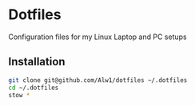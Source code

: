 # Dotfiles

Configuration files for my Linux Laptop and PC setups

## Installation

```sh
git clone git@github.com/Alw1/dotfiles ~/.dotfiles
cd ~/.dotfiles
stow *
```
